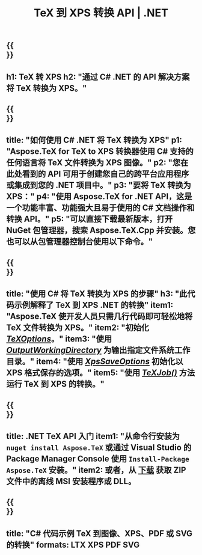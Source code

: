 ﻿---
translation: true
template: /_templates/_conversion-child-net.md
title: TeX 到 XPS 转换 API | .NET
description: TeX 到 XPS 的转换功能。将此本地 .NET 库集成到您的项目中，或使用跨平台应用程序将 TeX 转换为 XPS。
keywords: tex to xps api net, tex2xps 集成 c#
url: /net/conversion/tex-to-xps/
family: tex
platformtag: net
feature: conversion
informat: TEX
outformat: XPS
otherformats: BMP PNG JPEG TIFF SVG PDF
---


{{<section banner>}}
---
h1: TeX 转 XPS
h2: "通过 C# .NET 的 API 解决方案将 TeX 转换为 XPS。"
---

{{<section overview>}}
---
title: "如何使用 C# .NET 将 TeX 转换为 XPS"
p1: "Aspose.TeX for TeX to XPS 转换器使用 C# 支持的任何语言将 TeX 文件转换为 XPS 图像。"
p2: "您在此处看到的 API 可用于创建您自己的跨平台应用程序或集成到您的 .NET 项目中。"
p3: "要将 TeX 转换为 XPS："
p4: "使用 Aspose.TeX for .NET API，这是一个功能丰富、功能强大且易于使用的 C# 文档操作和转换 API。"
p5: "可以直接下载最新版本，打开 NuGet 包管理器，搜索 Aspose.TeX.Cpp 并安装。您也可以从包管理器控制台使用以下命令。"
---

{{<section feature1>}}
---
title: "使用 C# 将 TeX 转换为 XPS 的步骤"
h3: "此代码示例解释了 TeX 到 XPS .NET 的转换"
item1: "Aspose.TeX 使开发人员只需几行代码即可轻松地将 TeX 文件转换为 XPS。"
item2: "初始化 [*TeXOptions*](https://reference.aspose.com/tex/net/aspose.tex/texoptions/)。"
item3: "使用 [*OutputWorkingDirectory*](https://reference.aspose.com/tex/net/aspose.tex/texoptions/outputworkingdirectory/) 为输出指定文件系统工作目录。"
item4: "使用 [*XpsSaveOptions*](https://reference.aspose.com/tex/net/aspose.tex.presentation.image/xpssaveoptions/) 初始化以 XPS 格式保存的选项。"
item5: "使用 [*TeXJob()*](https://reference.aspose.com/tex/net/aspose.tex/texjob/) 方法运行 TeX 到 XPS 的转换。"
---

{{<section feature2>}}
---
title: .NET TeX API 入门
item1: "从命令行安装为 ```nuget install Aspose.TeX``` 或通过 Visual Studio 的 Package Manager Console 使用 ```Install-Package Aspose.TeX``` 安装。"
item2: 或者，从 [下载](https://downloads.aspose.com/tex/net) 获取 ZIP 文件中的离线 MSI 安装程序或 DLL。
---

{{<section widget>}}
---
title: "C# 代码示例 TeX 到图像、XPS、PDF 或 SVG 的转换"
formats: LTX XPS PDF SVG
---